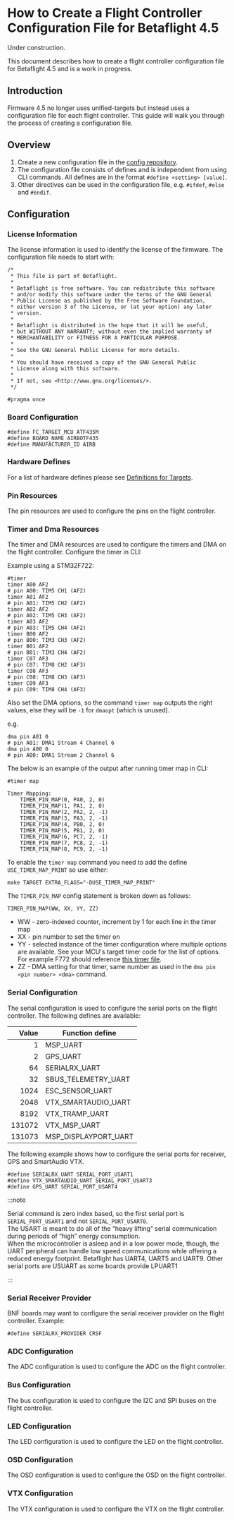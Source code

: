 # How to Create a Flight Controller Configuration File for Betaflight 4.5

Under construction.

This document describes how to create a flight controller configuration file for Betaflight 4.5 and is a work in progress.

## Introduction

Firmware 4.5 no longer uses unified-targets but instead uses a configuration file for each flight controller.
This guide will walk you through the process of creating a configuration file.

## Overview

1. Create a new configuration file in the [config repository](https://github.com/betaflight/config).
2. The configuration file consists of defines and is independent from using CLI commands. All defines are in the format `#define <setting> [value]`.
3. Other directives can be used in the configuration file, e.g. `#ifdef`, `#else` and `#endif`.

## Configuration

### License Information

The license information is used to identify the license of the firmware. The configuration file needs to start with:

```
/*
 * This file is part of Betaflight.
 *
 * Betaflight is free software. You can redistribute this software
 * and/or modify this software under the terms of the GNU General
 * Public License as published by the Free Software Foundation,
 * either version 3 of the License, or (at your option) any later
 * version.
 *
 * Betaflight is distributed in the hope that it will be useful,
 * but WITHOUT ANY WARRANTY; without even the implied warranty of
 * MERCHANTABILITY or FITNESS FOR A PARTICULAR PURPOSE.
 *
 * See the GNU General Public License for more details.
 *
 * You should have received a copy of the GNU General Public
 * License along with this software.
 *
 * If not, see <http://www.gnu.org/licenses/>.
 */

#pragma once

```

### Board Configuration

```
#define FC_TARGET_MCU ATF435M
#define BOARD_NAME AIRBOTF435
#define MANUFACTURER_ID AIRB
```

### Hardware Defines

For a list of hardware defines please see [Definitions for Targets](manufacturer-design-guidelines.md#42-definitions-for-targets).

### Pin Resources

The pin resources are used to configure the pins on the flight controller.

### Timer and Dma Resources

The timer and DMA resources are used to configure the timers and DMA on the flight controller.
Configure the timer in CLI:

Example using a STM32F722:

```
#timer
timer A00 AF2
# pin A00: TIM5 CH1 (AF2)
timer A01 AF2
# pin A01: TIM5 CH2 (AF2)
timer A02 AF2
# pin A02: TIM5 CH3 (AF2)
timer A03 AF2
# pin A03: TIM5 CH4 (AF2)
timer B00 AF2
# pin B00: TIM3 CH3 (AF2)
timer B01 AF2
# pin B01: TIM3 CH4 (AF2)
timer C07 AF3
# pin C07: TIM8 CH2 (AF3)
timer C08 AF3
# pin C08: TIM8 CH3 (AF3)
timer C09 AF3
# pin C09: TIM8 CH4 (AF3)
```

Also set the DMA options, so the command `timer map` outputs the right values, else they will be `-1` for `dmaopt` (which is unused).

e.g.

```
dma pin A01 0
# pin A01: DMA1 Stream 4 Channel 6
dma pin A00 0
# pin A00: DMA1 Stream 2 Channel 6
```

The below is an example of the output after running timer map in CLI:

```
#timer map

Timer Mapping:
    TIMER_PIN_MAP(0, PA0, 2, 0)
    TIMER_PIN_MAP(1, PA1, 2, 0)
    TIMER_PIN_MAP(2, PA2, 2, -1)
    TIMER_PIN_MAP(3, PA3, 2, -1)
    TIMER_PIN_MAP(4, PB0, 2, 0)
    TIMER_PIN_MAP(5, PB1, 2, 0)
    TIMER_PIN_MAP(6, PC7, 2, -1)
    TIMER_PIN_MAP(7, PC8, 2, -1)
    TIMER_PIN_MAP(8, PC9, 2, -1)
```

To enable the `timer map` command you need to add the define `USE_TIMER_MAP_PRINT` so use either:

```
make TARGET EXTRA_FLAGS="-DUSE_TIMER_MAP_PRINT"
```

The `TIMER_PIN_MAP` config statement is broken down as follows:

`TIMER_PIN_MAP(WW, XX, YY, ZZ)`

- WW - zero-indexed counter, increment by 1 for each line in the timer map
- XX - pin number to set the timer on
- YY - selected instance of the timer configuration where multiple options are available. See your MCU's target timer code for the list of options. For example F772 should reference [this timer file](https://github.com/betaflight/betaflight/blob/master/src/platform/STM32/timer_stm32f7xx.c).
- ZZ - DMA setting for that timer, same number as used in the `dma pin <pin number> <dma>` command.

### Serial Configuration

The serial configuration is used to configure the serial ports on the flight controller. The following defines are available:

|  Value | Function define      |
| -----: | -------------------- |
|      1 | MSP_UART             |
|      2 | GPS_UART             |
|     64 | SERIALRX_UART        |
|     32 | SBUS_TELEMETRY_UART  |
|   1024 | ESC_SENSOR_UART      |
|   2048 | VTX_SMARTAUDIO_UART  |
|   8192 | VTX_TRAMP_UART       |
| 131072 | VTX_MSP_UART         |
| 131073 | MSP_DISPLAYPORT_UART |

The following example shows how to configure the serial ports for receiver, GPS and SmartAudio VTX.

```
#define SERIALRX_UART SERIAL_PORT_USART1
#define VTX_SMARTAUDIO_UART SERIAL_PORT_USART3
#define GPS_UART SERIAL_PORT_USART4
```

:::note

Serial command is zero index based, so the first serial port is `SERIAL_PORT_USART1` and not `SERIAL_PORT_USART0`.
<br />
The USART is meant to do all of the “heavy lifting” serial communication during periods of “high” energy consumption.
<br />
When the microcontroller is asleep and in a low power mode, though, the UART peripheral can handle low speed communications while offering a reduced energy footprint. Betaflight has UART4, UART5 and UART9. Other serial ports are USUART as some boards provide LPUART1

:::

### Serial Receiver Provider

BNF boards may want to configure the serial receiver provider on the flight controller. Example:

```
#define SERIALRX_PROVIDER CRSF
```

### ADC Configuration

The ADC configuration is used to configure the ADC on the flight controller.

### Bus Configuration

The bus configuration is used to configure the I2C and SPI buses on the flight controller.

### LED Configuration

The LED configuration is used to configure the LED on the flight controller.

### OSD Configuration

The OSD configuration is used to configure the OSD on the flight controller.

### VTX Configuration

The VTX configuration is used to configure the VTX on the flight controller.
